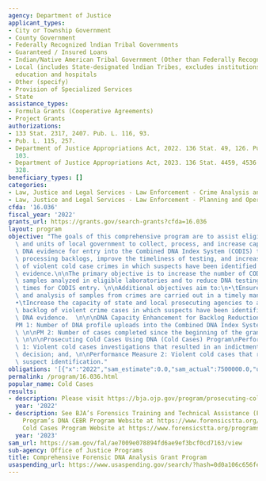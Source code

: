 ```yaml
---
agency: Department of Justice
applicant_types:
- City or Township Government
- County Government
- Federally Recognized lndian Tribal Governments
- Guaranteed / Insured Loans
- Indian/Native American Tribal Government (Other than Federally Recognized)
- Local (includes State-designated lndian Tribes, excludes institutions of higher
  education and hospitals
- Other (specify)
- Provision of Specialized Services
- State
assistance_types:
- Formula Grants (Cooperative Agreements)
- Project Grants
authorizations:
- 133 Stat. 2317, 2407. Pub. L. 116, 93.
- Pub. L. 115, 257.
- Department of Justice Appropriations Act, 2022. 136 Stat. 49, 126. Pub. L. 117,
  103.
- Department of Justice Appropriations Act, 2023. 136 Stat. 4459, 4536. Pub. L. 117,
  328.
beneficiary_types: []
categories:
- Law, Justice and Legal Services - Law Enforcement - Crime Analysis and Data
- Law, Justice and Legal Services - Law Enforcement - Planning and Operations
cfda: '16.036'
fiscal_year: '2022'
grants_url: https://grants.gov/search-grants?cfda=16.036
layout: program
objective: "The goals of this comprehensive program are to assist eligible states\
  \ and units of local government to collect, process, and increase capacity to process\
  \ DNA evidence for entry into the Combined DNA Index System (CODIS) to reduce DNA\
  \ processing backlogs, improve the timeliness of testing, and increase prosecution\
  \ of violent cold case crimes in which suspects have been identified through DNA\
  \ evidence.\n\nThe primary objective is to increase the number of CODIS-eligible\
  \ samples analyzed in eligible laboratories and to reduce DNA testing turnaround\
  \ times for CODIS entry. \n\nAdditional objectives aim to:\n•\tEnsure that DNA testing\
  \ and analysis of samples from crimes are carried out in a timely manner; and\n\
  •\tIncrease the capacity of state and local prosecuting agencies to address the\
  \ backlog of violent crime cases in which suspects have been identified through\
  \ DNA evidence.  \n\n\nDNA Capacity Enhancement for Backlog Reduction (CEBR) Program\n\
  PM 1: Number of DNA profile uploads into the Combined DNA Index System (CODIS) \
  \ \n\nPM 2: Number of cases completed since the beginning of the grant period. \
  \ \n\n\nProsecuting Cold Cases Using DNA (Cold Cases) Program\nPerformance Measure\
  \ 1: Violent cold cases investigations that resulted in an indictment or charging\
  \ decision; and, \n\nPerformance Measure 2: Violent cold cases that resulted in\
  \ suspect identification."
obligations: '[{"x":"2022","sam_estimate":0.0,"sam_actual":7500000.0,"usa_spending_actual":7000000.0},{"x":"2023","sam_estimate":0.0,"sam_actual":137500000.0,"usa_spending_actual":0.0},{"x":"2024","sam_estimate":0.0,"sam_actual":0.0,"usa_spending_actual":0.0}]'
permalink: /program/16.036.html
popular_name: Cold Cases
results:
- description: Please visit https://bja.ojp.gov/program/prosecuting-cold-cases-using-dna/grantees
  year: '2022'
- description: See BJA’s Forensics Training and Technical Assistance (Forensics TTA)
    Program’s DNA CEBR Program Website at https://www.forensicstta.org/programs/dna-capacity-enhancement-backlog-reduction-cebr-program/  and
    Cold Cases Program Website at https://www.forensicstta.org/programs/prosecuting-cold-cases-using-dna-cold-program/
  year: '2023'
sam_url: https://sam.gov/fal/ae7009e078894fd6ae9ef3bcf0cd7163/view
sub-agency: Office of Justice Programs
title: Comprehensive Forensic DNA Analysis Grant Program
usaspending_url: https://www.usaspending.gov/search/?hash=0d0a106c656fe753294238b2997bee80
---
```

